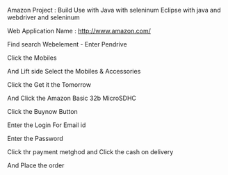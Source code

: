 Amazon Project : Build Use with Java with seleninum
Eclipse with java and webdriver and seleninum

Web Application Name : http://www.amazon.com/

Find search Webelement - Enter Pendrive

Click the Mobiles

And  Lift side Select the Mobiles & Accessories

Click the Get it the Tomorrow

And Click the Amazon Basic 32b MicroSDHC

Click the  Buynow Button

Enter the Login For Email id

Enter the Password

Click thr payment metghod and Click the cash on delivery

And Place the order
